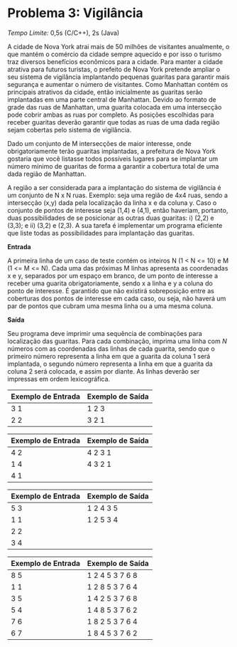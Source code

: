 # Problema 3: Vigilância

*Tempo Limite:* 0,5s (C/C++), 2s (Java)

A cidade de Nova York atrai mais de 50 milhões de visitantes anualmente, o que mantém o comércio da cidade sempre aquecido e por isso o turismo traz diversos benefícios econômicos para a cidade. Para manter a cidade atrativa para futuros turistas, o prefeito de Nova York pretende ampliar o seu sistema de vigilância implantando pequenas guaritas para garantir mais segurança e aumentar o número de visitantes. Como Manhattan contém os principais atrativos da cidade, então inicialmente as guaritas serão implantadas em uma parte central de Manhattan. Devido ao formato de grade das ruas de Manhattan, uma guarita colocada em uma intersecção pode cobrir ambas as ruas por completo. As posições escolhidas para receber guaritas deverão garantir que todas as ruas de uma dada região sejam cobertas pelo sistema de vigilância.

Dado um conjunto de M intersecções de maior interesse, onde obrigatoriamente terão guaritas implantadas, a prefeitura de Nova York gostaria que você listasse todos possíveis lugares para se implantar um número mínimo de guaritas de forma a garantir a cobertura total de uma dada região de Manhattan.

A região a ser considerada para a implantação do sistema de vigilância é um conjunto de N x N ruas. Exemplo: seja uma região de 4x4 ruas, sendo a intersecção (x,y) dada pela localização da linha x e da coluna y. Caso o conjunto de pontos de interesse seja (1,4) e (4,1), então haveriam, portanto, duas possibilidades de se posicionar as outras duas guaritas: i) (2,2) e (3,3); e ii) (3,2) e (2,3). A sua tarefa é implementar um programa eficiente que liste todas as possibilidades para implantação das guaritas.

__Entrada__

A primeira linha de um caso de teste contém os inteiros N (1 < N <= 10) e M (1 <= M <= N). Cada uma das próximas M linhas apresenta as coordenadas x e y, separados por um espaço em branco, de um ponto de interesse a receber uma guarita obrigatoriamente, sendo x a linha e y a coluna do ponto de interesse. É garantido que não existirá sobreposição entre as coberturas dos pontos de interesse em cada caso, ou seja, não haverá um par de pontos que cubram uma mesma linha ou a uma mesma coluna.


__Saída__

Seu programa deve imprimir uma sequência de combinações para localização das guaritas. Para cada combinação, imprima uma linha com *N* números com as coordenadas das linhas de cada guarita, sendo que o primeiro número representa a linha em que a guarita da coluna 1 será implantada, o segundo número representa a linha em que a guarita da coluna 2 será colocada, e assim por diante. As linhas deverão ser impressas em ordem lexicográfica.

| Exemplo de Entrada | Exemplo de Saída |
| ------------------ | ---------------- |
| 3 1                | 1 2 3            |
| 2 2                | 3 2 1            |


| Exemplo de Entrada | Exemplo de Saída |
| ------------------ | ---------------- |
| 4 2                | 4 2 3 1          |
| 1 4                | 4 3 2 1          |
| 4 1                |                  |

| Exemplo de Entrada | Exemplo de Saída |
| ------------------ | ---------------- |
| 5 3                | 1 2 4 3 5        |
| 1 1                | 1 2 5 3 4        |
| 2 2                |                  |
| 3 4                |                  |


| Exemplo de Entrada | Exemplo de Saída |
| ------------------ | ---------------- |
| 8 5                | 1 2 4 5 3 7 6 8  |
| 1 1                | 1 2 8 5 3 7 6 4  |
| 3 5                | 1 4 2 5 3 7 6 8  |
| 5 4                | 1 4 8 5 3 7 6 2  |
| 7 6                | 1 8 2 5 3 7 6 4  |
| 6 7                | 1 8 4 5 3 7 6 2  |
